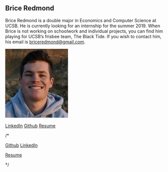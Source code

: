 ## Brice Redmond

Brice Redmond is a double major in Economics and Computer Science at UCSB. He is currently looking for an internship for the summer 2019. When Brice is not working on schoolwork and individual projects, you can find him playing for UCSB’s frisbee team, The Black Tide. If you wish to contact him, his email is briceredmond@gmail.com. 

<img src="SelfPortrait.jpeg" alt="drawing" width="200"/>

[LinkedIn](www.linkedin.com/in/bredmond555) [Github](https://github.com/bredmond5) [Resume](Resume_BriceRedmond.pdf)

/*<div class="button-group minor-group">
  <a href="https://github.com/bredmond5" class="button">Github</a>
  <a href="www.linkedin.com/in/bredmond555" class="button">LinkedIn</a>
  
  <a href="Resume_BriceRedmond" class="button">Resume</a>
</div>
*/

